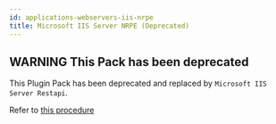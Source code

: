 ```yaml
---
id: applications-webservers-iis-nrpe
title: Microsoft IIS Server NRPE (Deprecated)
---
```


## **WARNING** This Pack has been deprecated

This Plugin Pack has been deprecated and replaced by `Microsoft IIS Server Restapi`.

Refer to [this procedure](applications-webservers-iis-restapi)